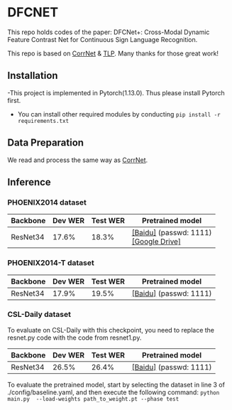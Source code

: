 # DFCNET
This repo holds codes of the paper: DFCNet+: Cross-Modal Dynamic Feature Contrast Net for Continuous Sign Language Recognition.

This repo is based on [CorrNet](https://github.com/hulianyuyy/CorrNet) & [TLP](https://github.com/hulianyuyy/Temporal-Lift-Pooling). Many thanks for those great work!

## Installation
-This project is implemented in Pytorch(1.13.0). Thus please install Pytorch first.

- You can install other required modules by conducting 
   `pip install -r requirements.txt`
## Data Preparation
We read and process the same way as [CorrNet](https://github.com/hulianyuyy/CorrNet).

## Inference

### PHOENIX2014 dataset

| Backbone | Dev WER  | Test WER  | Pretrained model                                             |
| -------- | ---------- | ----------- | --- |
| ResNet34 | 17.6%      | 18.3%       | [[Baidu]](https://pan.baidu.com/s/1VVYCiYFSU34vuMuHZK6b9Q) (passwd: 1111)<br />[[Google Drive]](https://drive.google.com/file/d/1HmJYCAmtTjiUsiynJbHsVXhb9ygLOPXu/view?usp=drive_link) |



### PHOENIX2014-T dataset

| Backbone | Dev WER  | Test WER  | Pretrained model                                             |
| -------- | ---------- | ----------- | --- |
| ResNet34 | 17.9%      | 19.5%       |  [[Baidu]](https://pan.baidu.com/s/1kJ6Xv3Y81bRSOrPtEKrhJw) (passwd: 1111)<br /> |

### CSL-Daily dataset

To evaluate on CSL-Daily with this checkpoint, you need to replace the resnet.py code with the code from resnet1.py.

| Backbone | Dev WER  | Test WER  | Pretrained model                                            |
| -------- | ---------- | ----------- | --- |
| ResNet34 | 26.5%      | 26.4%       |  [[Baidu]](https://pan.baidu.com/s/10-i_-NZz0E8CDFDo15RDVg) (passwd: 1111)<br />|


To evaluate the pretrained model, start by selecting the dataset in line 3 of ./config/baseline.yaml, and then execute the following command: 
`python main.py  --load-weights path_to_weight.pt --phase test`

<!-- 
### Citation

If you find this repo useful in your research works, please consider citing: -->
